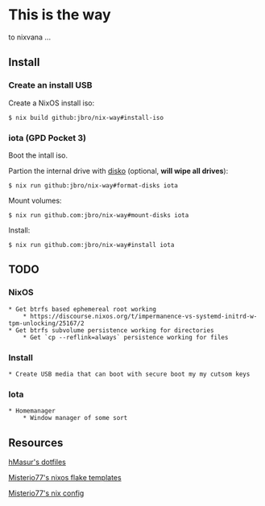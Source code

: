 # This is the way

to nixvana ...

## Install

### Create an install USB

Create a NixOS install iso:

    $ nix build github:jbro/nix-way#install-iso

### iota (GPD Pocket 3)

Boot the intall iso.

Partion the internal drive with [disko](https://github.com/nix-community/disko) (optional, **will wipe all drives**):

    $ nix run github:jbro/nix-way#format-disks iota

Mount volumes:

    $ nix run github.com:jbro/nix-way#mount-disks iota
    
Install:

    $ nix run github.com:jbro/nix-way#install iota

## TODO

### NixOS

    * Get btrfs based ephemereal root working
        * https://discourse.nixos.org/t/impermanence-vs-systemd-initrd-w-tpm-unlocking/25167/2
    * Get btrfs subvolume persistence working for directories
        * Get `cp --reflink=always` persistence working for files

### Install

    * Create USB media that can boot with secure boot my my cutsom keys

### Iota

    * Homemanager
        * Window manager of some sort

## Resources

[hMasur's dotfiles](https://github.com/nmasur/dotfiles)

[Misterio77's nixos flake templates](https://github.com/Misterio77/nix-starter-configs)

[Misterio77's nix config](https://github.com/Misterio77/nix-config)
